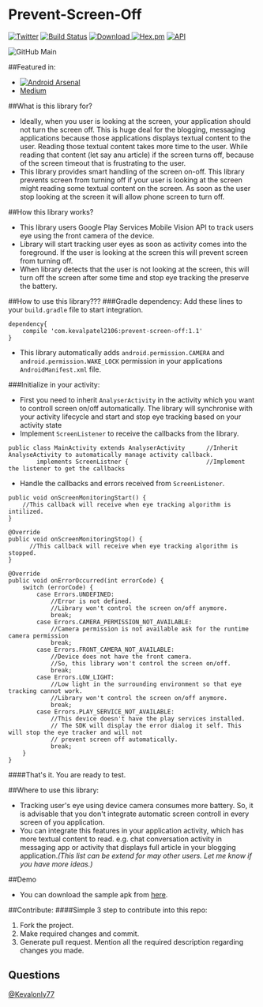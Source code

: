 # Prevent-Screen-Off

[![Twitter](https://img.shields.io/badge/Twitter-@Kevalonly77-blue.svg?style=flat)](https://twitter.com/Kevalonly77)
[![Build Status](https://travis-ci.org/kevalpatel2106/Prevent-Screen-Off.svg?branch=master)](https://travis-ci.org/kevalpatel2106/Prevent-Screen-Off) [![Download](https://api.bintray.com/packages/kevalpatel2106/maven/Prevent-Screen-Off/images/download.svg) ](https://bintray.com/kevalpatel2106/maven/Prevent-Screen-Off/_latestVersion) [![Hex.pm](https://img.shields.io/hexpm/l/plug.svg)](https://github.com/kevalpatel2106/UserAwareVideoView) [![API](https://img.shields.io/badge/API-15%2B-orange.svg?style=flat)](https://android-arsenal.com/api?level=15)

![GitHub Main](/assets/Prevent_screen_off.gif)

##Featured in:
- [![Android Arsenal](https://img.shields.io/badge/Android%20Arsenal-Prevent--Screen--Off-brightgreen.svg?style=flat)](http://android-arsenal.com/details/1/4598)
- [Medium](https://medium.com/@kevalpatel2106/keep-your-device-screen-on-smartly-7081b692c09e#.vedo7hdae)

##What is this library for?
- Ideally, when you user is looking at the screen, your application should not turn the screen off. This is huge deal for the blogging, messaging applications because those applications displays textual content to the user. Reading those textual content takes more time to the user. While reading that content (let say anu article) if the screen turns off, because of the screen timeout that is frustrating to the user.
- This library provides smart handling of the screen on-off. This library prevents screen from turning off if your user is looking at the screen might reading some textual content on the screen. As soon as the user stop looking at the screen it will allow phone screen to turn off.

##How this library works?
- This library users Google Play Services Mobile Vision API to track users eye using the front camera of the device. 
- Library will start tracking user eyes as soon as activity comes into the foreground. If the user is looking at the screen this will prevent screen from turning off.
- When library detects that the user is not looking at the screen, this will turn off the screen after some time and stop eye tracking the preserve the battery. 

##How to use this library???
###Gradle dependency:
Add these lines to your `build.gradle` file to start integration. 

```
dependency{
    compile 'com.kevalpatel2106:prevent-screen-off:1.1'
}
```
- This library automatically adds `android.permission.CAMERA` and `android.permission.WAKE_LOCK` permission in your applications `AndroidManifest.xml` file.

###Initialize in your activity:
- First you need to inherit `AnalyserActivity` in the activity which you want to controll screen on/off automatically. The library will synchronise with your activity lifecycle and start and stop eye tracking based on your activity state
- Implement `ScreenListener` to receive the callbacks from the library.
```
public class MainActivity extends AnalyserActivity      //Inherit AnalyseActivity to automatically manage activity callback.
        implements ScreenListner {                      //Implement the listener to get the callbacks
```

- Handle the callbacks and errors received from `ScreenListener`.
```
public void onScreenMonitoringStart() {
    //This callback will receive when eye tracking algorithm is intilized.
}

@Override
public void onScreenMonitoringStop() {
      //This callback will receive when eye tracking algorithm is stopped.
}

@Override
public void onErrorOccurred(int errorCode) {
    switch (errorCode) {
        case Errors.UNDEFINED:  
            //Error is not defined. 
            //Library won't control the screen on/off anymore.
            break;
        case Errors.CAMERA_PERMISSION_NOT_AVAILABLE:    
            //Camera permission is not available ask for the runtime camera permission
            break;
        case Errors.FRONT_CAMERA_NOT_AVAILABLE:     
            //Device does not have the front camera. 
            //So, this library won't control the screen on/off.
            break;
        case Errors.LOW_LIGHT:       
            //Low light in the surrounding environment so that eye tracking cannot work. 
            //Library won't control the screen on/off anymore. 
            break;
        case Errors.PLAY_SERVICE_NOT_AVAILABLE:     
            //This device doesn't have the play services installed.
            // The SDK will display the error dialog it self. This will stop the eye tracker and will not
            // prevent screen off automatically.
            break;
    }
}
```

####That's it. You are ready to test.

##Where to use this library:
- Tracking user's eye using device camera consumes more battery. So, it is advisable that you don't integrate automatic screen controll in every screen of you application.
- You can integrate this features in your application activity, which has more textual content to read. e.g. chat conversation activity in messaging app or activity that displays full article in your blogging application._(This list can be extend for may other users. Let me know if you have more ideas.)_

##Demo
- You can download the sample apk from [here](/apk/sample.apk).

##Contribute:
####Simple 3 step to contribute into this repo:

1. Fork the project. 
2. Make required changes and commit. 
3. Generate pull request. Mention all the required description regarding changes you made.

## Questions
[@Kevalonly77](https://twitter.com/Kevalonly77)
